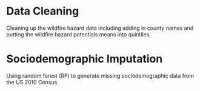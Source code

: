 # Data Cleaning
Cleaning up the wildfire hazard data including adding in county names and putting the wildfire hazard potentials means into quintiles

# Sociodemographic Imputation
Using random forest (RF) to generate missing sociodemographic data from the US 2010 Census
